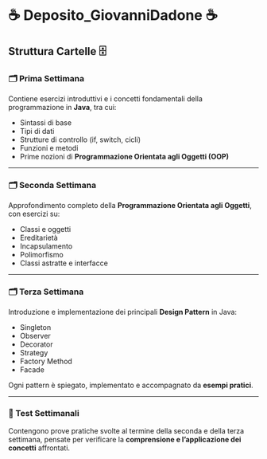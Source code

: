 # ☕️ Deposito_GiovanniDadone ☕️

## Struttura Cartelle 🗄️

### 🗂️ Prima Settimana
Contiene esercizi introduttivi e i concetti fondamentali della programmazione in **Java**, tra cui:

- Sintassi di base  
- Tipi di dati  
- Strutture di controllo (if, switch, cicli)  
- Funzioni e metodi  
- Prime nozioni di **Programmazione Orientata agli Oggetti (OOP)**

---

### 🗂️ Seconda Settimana
Approfondimento completo della **Programmazione Orientata agli Oggetti**, con esercizi su:

- Classi e oggetti  
- Ereditarietà  
- Incapsulamento  
- Polimorfismo  
- Classi astratte e interfacce

---

### 🗂️ Terza Settimana
Introduzione e implementazione dei principali **Design Pattern** in Java:

- Singleton  
- Observer  
- Decorator  
- Strategy  
- Factory Method  
- Facade  

Ogni pattern è spiegato, implementato e accompagnato da **esempi pratici**.

---

### 🧪 Test Settimanali
Contengono prove pratiche svolte al termine della seconda e della terza settimana, pensate per verificare la **comprensione e l’applicazione dei concetti** affrontati.
